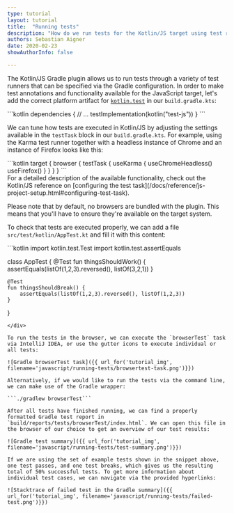 ```yaml
---
type: tutorial
layout: tutorial
title:  "Running tests"
description: "How do we run tests for the Kotlin/JS target using test runners in Gradle?"
authors: Sebastian Aigner
date: 2020-02-23
showAuthorInfo: false

---
```


The Kotlin/JS Gradle plugin allows us to run tests through a variety of test runners that can be specified via the Gradle configuration. In order to make test annotations and functionality available for the JavaScript target, let's add the correct platform artifact for [`kotlin.test`](https://kotlinlang.org/api/latest/kotlin.test/index.html) in our `build.gradle.kts`:

<div class="sample" markdown="1" theme="idea" data-highlight-only>
```kotlin
dependencies {
    // ...
    testImplementation(kotlin("test-js"))
}
```
</div>

We can tune how tests are executed in Kotlin/JS by adjusting the settings available in the `testTask` block in our `build.gradle.kts`. For example, using the Karma test runner together with a headless instance of Chrome and an instance of Firefox looks like this:

<div class="sample" markdown="1" theme="idea" data-highlight-only>
```kotlin
target {
    browser {
        testTask {
            useKarma {
                useChromeHeadless()
                useFirefox()
            }
        }
    }
}
```
</div>
For a detailed description of the available functionality, check out the Kotlin/JS reference on [configuring the test task](/docs/reference/js-project-setup.html#configuring-test-task). 

Please note that by default, no browsers are bundled with the plugin. This means that you'll have to ensure they're available on the target system.

To check that tests are executed properly, we can add a file `src/test/kotlin/AppTest.kt` and fill it with this content:

<div class="sample" markdown="1" theme="idea" data-highlight-only>
```kotlin
import kotlin.test.Test
import kotlin.test.assertEquals

class AppTest {
    @Test
    fun thingsShouldWork() {
        assertEquals(listOf(1,2,3).reversed(), listOf(3,2,1))
    }

    @Test
    fun thingsShouldBreak() {
        assertEquals(listOf(1,2,3).reversed(), listOf(1,2,3))
    }
}
```
</div>

To run the tests in the browser, we can execute the `browserTest` task via IntelliJ IDEA, or use the gutter icons to execute individual or all tests:

![Gradle browserTest task]({{ url_for('tutorial_img', filename='javascript/running-tests/browsertest-task.png')}})

Alternatively, if we would like to run the tests via the command line, we can make use of the Gradle wrapper:

```./gradlew browserTest```

After all tests have finished running, we can find a properly formatted Gradle test report in `build/reports/tests/browserTest/index.html`. We can open this file in the browser of our choice to get an overview of our test results:

![Gradle test summary]({{ url_for('tutorial_img', filename='javascript/running-tests/test-summary.png')}})

If we are using the set of example tests shown in the snippet above, one test passes, and one test breaks, which gives us the resulting total of 50% successful tests. To get more information about individual test cases, we can navigate via the provided hyperlinks:

![Stacktrace of failed test in the Gradle summary]({{ url_for('tutorial_img', filename='javascript/running-tests/failed-test.png')}})

